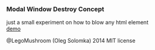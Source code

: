### Modal Window Destroy Concept

just a small experiment on how to blow any html element   
[demo](http://codepen.io/sol0mka/full/XJjLxe/)

@LegoMushroom (Oleg Solomka) 2014 MIT license